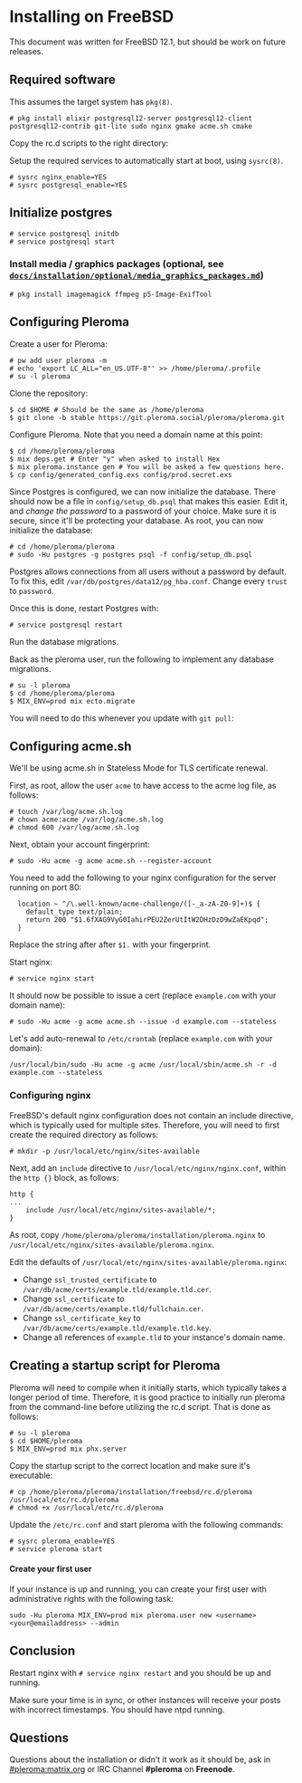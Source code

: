 # Installing on FreeBSD 

This document was written for FreeBSD 12.1, but should be work on future releases.

## Required software 

This assumes the target system has `pkg(8)`.

```
# pkg install elixir postgresql12-server postgresql12-client postgresql12-contrib git-lite sudo nginx gmake acme.sh cmake
```

Copy the rc.d scripts to the right directory:

Setup the required services to automatically start at boot, using `sysrc(8)`.

```
# sysrc nginx_enable=YES
# sysrc postgresql_enable=YES
```

## Initialize postgres

```
# service postgresql initdb
# service postgresql start
```

### Install media / graphics packages (optional, see [`docs/installation/optional/media_graphics_packages.md`](../installation/optional/media_graphics_packages.md))

```shell
# pkg install imagemagick ffmpeg p5-Image-ExifTool
```

## Configuring Pleroma

Create a user for Pleroma:

```
# pw add user pleroma -m
# echo 'export LC_ALL="en_US.UTF-8"' >> /home/pleroma/.profile
# su -l pleroma
```

Clone the repository:

```
$ cd $HOME # Should be the same as /home/pleroma
$ git clone -b stable https://git.pleroma.social/pleroma/pleroma.git
```

Configure Pleroma. Note that you need a domain name at this point:

```
$ cd /home/pleroma/pleroma
$ mix deps.get # Enter "y" when asked to install Hex
$ mix pleroma.instance gen # You will be asked a few questions here.
$ cp config/generated_config.exs config/prod.secret.exs
```

Since Postgres is configured, we can now initialize the database. There should
now be a file in `config/setup_db.psql` that makes this easier. Edit it, and
*change the password* to a password of your choice. Make sure it is secure, since
it'll be protecting your database. As root, you can now initialize the database:

```
# cd /home/pleroma/pleroma
# sudo -Hu postgres -g postgres psql -f config/setup_db.psql
```

Postgres allows connections from all users without a password by default. To
fix this, edit `/var/db/postgres/data12/pg_hba.conf`. Change every `trust` to
`password`.

Once this is done, restart Postgres with:
```
# service postgresql restart
```

Run the database migrations.

Back as the pleroma user, run the following to implement any database migrations.

```
# su -l pleroma
$ cd /home/pleroma/pleroma
$ MIX_ENV=prod mix ecto.migrate
```

You will need to do this whenever you update with `git pull`:

## Configuring acme.sh

We'll be using acme.sh in Stateless Mode for TLS certificate renewal.

First, as root, allow the user `acme` to have access to the acme log file, as follows:

```
# touch /var/log/acme.sh.log
# chown acme:acme /var/log/acme.sh.log
# chmod 600 /var/log/acme.sh.log
```

Next, obtain your account fingerprint:

```
# sudo -Hu acme -g acme acme.sh --register-account
```

You need to add the following to your nginx configuration for the server
running on port 80:

```
  location ~ ^/\.well-known/acme-challenge/([-_a-zA-Z0-9]+)$ {
    default_type text/plain;
    return 200 "$1.6fXAG9VyG0IahirPEU2ZerUtItW2DHzDzD9wZaEKpqd";
  }
```

Replace the string after after `$1.` with your fingerprint.

Start nginx:

```
# service nginx start
```

It should now be possible to issue a cert (replace `example.com`
with your domain name):

```
# sudo -Hu acme -g acme acme.sh --issue -d example.com --stateless
```

Let's add auto-renewal to `/etc/crontab`
(replace `example.com` with your domain):

```
/usr/local/bin/sudo -Hu acme -g acme /usr/local/sbin/acme.sh -r -d example.com --stateless
```

### Configuring nginx

FreeBSD's default nginx configuration does not contain an include directive, which is
typically used for multiple sites. Therefore, you will need to first create the required
directory as follows:


```
# mkdir -p /usr/local/etc/nginx/sites-available
```

Next, add an `include` directive to `/usr/local/etc/nginx/nginx.conf`, within the `http {}`
block, as follows:


```
http {
...
	include /usr/local/etc/nginx/sites-available/*;
}
```

As root, copy `/home/pleroma/pleroma/installation/pleroma.nginx` to
`/usr/local/etc/nginx/sites-available/pleroma.nginx`.

Edit the defaults of `/usr/local/etc/nginx/sites-available/pleroma.nginx`:

* Change `ssl_trusted_certificate` to `/var/db/acme/certs/example.tld/example.tld.cer`.
* Change `ssl_certificate` to `/var/db/acme/certs/example.tld/fullchain.cer`.
* Change `ssl_certificate_key` to `/var/db/acme/certs/example.tld/example.tld.key`.
* Change all references of `example.tld` to your instance's domain name.

## Creating a startup script for Pleroma

Pleroma will need to compile when it initially starts, which typically takes a longer
period of time. Therefore, it is good practice to initially run pleroma from the
command-line before utilizing the rc.d script. That is done as follows:

```
# su -l pleroma
$ cd $HOME/pleroma
$ MIX_ENV=prod mix phx.server
```

Copy the startup script to the correct location and make sure it's executable:

```
# cp /home/pleroma/pleroma/installation/freebsd/rc.d/pleroma /usr/local/etc/rc.d/pleroma
# chmod +x /usr/local/etc/rc.d/pleroma
```

Update the `/etc/rc.conf` and start pleroma with the following commands:

```
# sysrc pleroma_enable=YES
# service pleroma start
```

#### Create your first user

If your instance is up and running, you can create your first user with administrative rights with the following task:

```shell
sudo -Hu pleroma MIX_ENV=prod mix pleroma.user new <username> <your@emailaddress> --admin
```
## Conclusion

Restart nginx with `# service nginx restart` and you should be up and running.

Make sure your time is in sync, or other instances will receive your posts with
incorrect timestamps. You should have ntpd running.

## Questions

Questions about the installation or didn’t it work as it should be, ask in [#pleroma:matrix.org](https://matrix.heldscal.la/#/room/#freenode_#pleroma:matrix.org) or IRC Channel **#pleroma** on **Freenode**.
